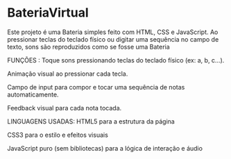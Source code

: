 # BateriaVirtual
Este projeto é uma Bateria simples feito com HTML, CSS e JavaScript. Ao pressionar teclas do teclado físico ou digitar uma sequência no campo de texto, sons são reproduzidos como se fosse uma Bateria


FUNÇÕES : Toque sons pressionando teclas do teclado físico (ex: a, b, c...).

Animação visual ao pressionar cada tecla.

Campo de input para compor e tocar uma sequência de notas automaticamente.

Feedback visual para cada nota tocada.



LINGUAGENS USADAS: HTML5 para a estrutura da página

CSS3 para o estilo e efeitos visuais

JavaScript puro (sem bibliotecas) para a lógica de interação e áudio
